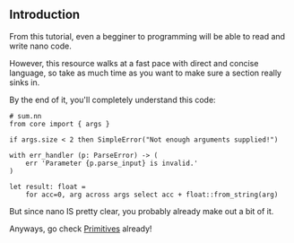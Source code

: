 ## Introduction

From this tutorial, even a begginer to programming will be able to read and write nano code.

However, this resource walks at a fast pace with direct and concise language, so take as much time as you want to make sure a section really sinks in.

By the end of it, you'll completely understand this code:

```nano
# sum.nn
from core import { args }

if args.size < 2 then SimpleError("Not enough arguments supplied!")

with err_handler (p: ParseError) -> (
	err 'Parameter {p.parse_input} is invalid.'
)

let result: float =
	for acc=0, arg across args select acc + float::from_string(arg)
```

But since nano IS pretty clear, you probably already make out a bit of it.

Anyways, go check [Primitives](./?article=primitives) already!
